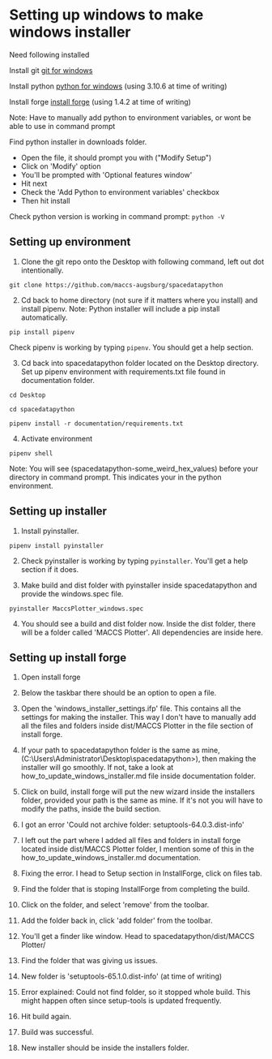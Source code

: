 # Setting up windows to make windows installer #

Need following installed

Install git [git for windows](https://git-scm.com/download/win)

Install python [python for windows](https://www.python.org/downloads/windows/) (using 3.10.6 at time of writing)

Install forge [install forge](https://installforge.net/download/) (using 1.4.2 at time of writing)

Note: Have to manually add python to environment variables, or wont be able to use in command prompt

Find python installer in downloads folder.

- Open the file, it should prompt you with ("Modify Setup")
- Click on 'Modify' option
- You'll be prompted with 'Optional features window'
- Hit next
- Check the 'Add Python to environment variables' checkbox
- Then hit install

Check python version is working in command prompt: ```python -V```

## Setting up environment ##

1. Clone the git repo onto the Desktop with following command, left out dot intentionally.

```
git clone https://github.com/maccs-augsburg/spacedatapython
```

2. Cd back to home directory (not sure if it matters where you install) and install pipenv.
Note: Python installer will include a pip install automatically.

```
pip install pipenv
```

Check pipenv is working by typing ```pipenv```. You should get a help section.

3. Cd back into spacedatapython folder located on the Desktop directory.
Set up pipenv environment with requirements.txt file found in documentation folder.

```
cd Desktop
```

```
cd spacedatapython
```

```
pipenv install -r documentation/requirements.txt
```

4. Activate environment

```
pipenv shell
```

Note: You will see (spacedatapython-some_weird_hex_values) before your directory
in command prompt. This indicates your in the python environment.

## Setting up installer ##

1. Install pyinstaller.

```
pipenv install pyinstaller
```

2. Check pyinstaller is working by typing ```pyinstaller```. You'll get a help section if it does.

3. Make build and dist folder with pyinstaller inside spacedatapython and provide the windows.spec file.

```
pyinstaller MaccsPlotter_windows.spec
```

4. You should see a build and dist folder now.
Inside the dist folder, there will be a folder called 'MACCS Plotter'.
All dependencies are inside here.


## Setting up install forge ##

1. Open install forge

2. Below the taskbar there should be an option to open a file.

3. Open the 'windows_installer_settings.ifp' file. This contains all the settings for making the installer.
This way I don't have to manually add all the files and folders inside dist/MACCS Plotter in the file section of install forge.

4. If your path to spacedatapython folder is the same as mine, (C:\Users\Administrator\Desktop\spacedatapython>),
then making the installer will go smoothly. If not, take a look at how_to_update_windows_installer.md file inside documentation folder.

5. Click on build, install forge will put the new wizard inside the installers folder,
provided your path is the same as mine. If it's not you will have to modify the paths, inside the build section.

6. I got an error 'Could not archive folder: setuptools-64.0.3.dist-info'

7. I left out the part where I added all files and folders in install forge located inside dist/MACCS Plotter folder,
I mention some of this in the how_to_update_windows_installer.md documentation.

8. Fixing the error. I head to Setup section in InstallForge, click on files tab.

9. Find the folder that is stoping InstallForge from completing the build.

10. Click on the folder, and select 'remove' from the toolbar.

11. Add the folder back in, click 'add folder' from the toolbar.

12. You'll get a finder like window. Head to spacedatapython/dist/MACCS Plotter/

13. Find the folder that was giving us issues.

14. New folder is 'setuptools-65.1.0.dist-info' (at time of writing)

15. Error explained: Could not find folder, so it stopped whole build. This might happen often since setup-tools is updated frequently.

16. Hit build again.

17. Build was successful.

18. New installer should be inside the installers folder.
